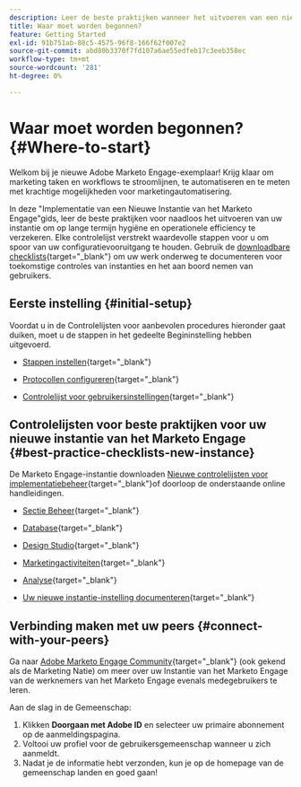 ```yaml
---
description: Leer de beste praktijken wanneer het uitvoeren van een nieuw Marketo Engage instantie. Door de prestaties bij te houden, kunt u optimaal uit het Marketo Engage halen en uw exemplaar instellen voor langdurige hygiëne en efficiëntie. Als nieuwe beheerder die door een nieuwe instantie navigeert, gebruikt u deze hulplijnen om scherpgesteld en georganiseerd te blijven.
title: Waar moet worden begonnen?
feature: Getting Started
exl-id: 91b751ab-88c5-4575-96f8-166f62f007e2
source-git-commit: abd80b3370f7fd107a6ae55edfeb17c3eeb358ec
workflow-type: tm+mt
source-wordcount: '281'
ht-degree: 0%

---
```


# Waar moet worden begonnen? {#Where-to-start}

Welkom bij je nieuwe Adobe Marketo Engage-exemplaar! Krijg klaar om marketing taken en workflows te stroomlijnen, te automatiseren en te meten met krachtige mogelijkheden voor marketingautomatisering.

In deze &quot;Implementatie van een Nieuwe Instantie van het Marketo Engage&quot;gids, leer de beste praktijken voor naadloos het uitvoeren van uw instantie om op lange termijn hygiëne en operationele efficiency te verzekeren. Elke controlelijst verstrekt waardevolle stappen voor u om spoor van uw configuratievooruitgang te houden. Gebruik de [downloadbare checklists](/help/marketo/getting-started/implementing-a-new-marketo-engage-instance/assets/adobe-marketo-engage-new-instance-admin-checklist.xlsx){target="_blank"} om uw werk onderweg te documenteren voor toekomstige controles van instanties en het aan boord nemen van gebruikers.

## Eerste instelling {#initial-setup}

Voordat u in de Controlelijsten voor aanbevolen procedures hieronder gaat duiken, moet u de stappen in het gedeelte Begininstelling hebben uitgevoerd.

* [Stappen instellen](/help/marketo/getting-started/initial-setup/setup-steps.md){target="_blank"}

* [Protocollen configureren](/help/marketo/getting-started/initial-setup/configure-protocols-for-marketo.md){target="_blank"}

* [Controlelijst voor gebruikersinstellingen](/help/marketo/getting-started/initial-setup/user-setup.md){target="_blank"}

## Controlelijsten voor beste praktijken voor uw nieuwe instantie van het Marketo Engage {#best-practice-checklists-new-instance}

De Marketo Engage-instantie downloaden [Nieuwe controlelijsten voor implementatiebeheer](/help/marketo/getting-started/implementing-a-new-marketo-engage-instance/assets/adobe-marketo-engage-new-instance-admin-checklist.xlsx){target="_blank"}of doorloop de onderstaande online handleidingen.

* [Sectie Beheer](/help/marketo/getting-started/implementing-a-new-marketo-engage-instance/admin-section-checklist.md){target="_blank"}

* [Database](/help/marketo/getting-started/implementing-a-new-marketo-engage-instance/database-checklist.md){target="_blank"}

* [Design Studio](/help/marketo/getting-started/implementing-a-new-marketo-engage-instance/design-studio-checklist.md){target="_blank"}

* [Marketingactiviteiten](/help/marketo/getting-started/implementing-a-new-marketo-engage-instance/marketing-activities-checklist.md){target="_blank"}

* [Analyse](/help/marketo/getting-started/implementing-a-new-marketo-engage-instance/analytics-checklist.md){target="_blank"}

* [Uw nieuwe instantie-instelling documenteren](/help/marketo/getting-started/implementing-a-new-marketo-engage-instance/document-your-setup.md){target="_blank"}

## Verbinding maken met uw peers {#connect-with-your-peers}

Ga naar [Adobe Marketo Engage Community](https://nation.marketo.com/){target="_blank"} (ook gekend als de Marketing Natie) om meer over uw Instantie van het Marketo Engage van de werknemers van het Marketo Engage evenals medegebruikers te leren.

Aan de slag in de Gemeenschap:

1. Klikken **Doorgaan met Adobe ID** en selecteer uw primaire abonnement op de aanmeldingspagina.
1. Voltooi uw profiel voor de gebruikersgemeenschap wanneer u zich aanmeldt.
1. Nadat je de informatie hebt verzonden, kun je op de homepage van de gemeenschap landen en goed gaan!

